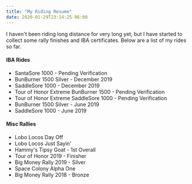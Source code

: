 ```yaml
---
title: "My Riding Resume"
date: 2020-01-29T23:14:25-06:00
---
```

I haven't been riding long distance for very long yet, but I have started to collect some rally finishes and IBA certificates. Below are a list of my rides so far.

#### IBA Rides

- SantaSore 1000 - Pending Verification
- BunBurner 1500 Silver - December 2019
- SaddleSore 1000 - December 2019
- Tour of Honor Extreme BunBurner 1500 - Pending Verification
- Tour of Honor Extreme SaddleSore 1000 - Pending Verification
- BunBurner 1500 Silver - June 2019
- SaddleSore 1000 - June 2019

#### Misc Rallies

- Lobo Locos Day Off
- Lobo Locos Just Sayin'
- Hammy's Tipsy Goat - 1st Overall
- Tour of Honor 2019 - Finisher
- Big Money Rally 2019 - Silver
- Space Colony Alpha One
- Big Money Rally 2018 - Bronze
